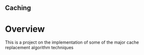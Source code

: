 ## Caching

# Overview
This is a project on the implementation of some of the major cache replacement algorithm techniques